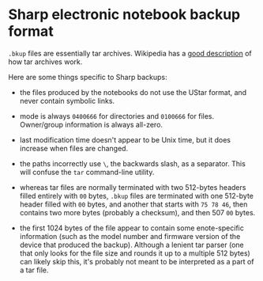 # Sharp electronic notebook backup format

`.bkup` files are essentially tar archives. Wikipedia has a [good description](https://en.wikipedia.org/wiki/Tar_(computing)) of how tar archives work.

Here are some things specific to Sharp backups:

- the files produced by the notebooks do not use the UStar format, and never contain symbolic links.

- mode is always `0400666` for directories and `0100666` for files. Owner/group information is always all-zero.

- last modification time doesn't appear to be Unix time, but it does increase when files are changed.

- the paths incorrectly use `\`, the backwards slash, as a separator. This will confuse the `tar` command-line utility.

- whereas tar files are normally terminated with two 512-bytes headers filled entirely with `00` bytes, `.bkup` files are terminated with one 512-byte header filled with `00` bytes, and another that starts with `75 78 46`, then contains two more bytes (probably a checksum), and then 507 `00` bytes.

- the first 1024 bytes of the file appear to contain some enote-specific information (such as the model number and firmware version of the device that produced the backup). Although a lenient tar parser (one that only looks for the file size and rounds it up to a multiple 512 bytes) can likely skip this, it's probably not meant to be interpreted as a part of a tar file.
